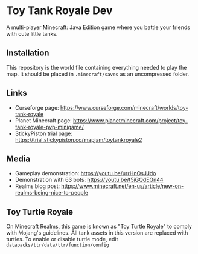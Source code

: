 # Toy Tank Royale Dev
A multi-player Minecraft: Java Edition game where you battle your friends with cute little tanks.

## Installation
This repository is the world file containing everything needed to play the map. It should be placed in `.minecraft/saves` as an uncompressed folder.

## Links
- Curseforge page: https://www.curseforge.com/minecraft/worlds/toy-tank-royale
- Planet Minecraft page: https://www.planetminecraft.com/project/toy-tank-royale-pvp-minigame/
- StickyPiston trial page: https://trial.stickypiston.co/mapjam/toytankroyale2

## Media
- Gameplay demonstration: https://youtu.be/urrHnOsJJdo
- Demonstration with 63 bots: https://youtu.be/t5iGQdEGn44
- Realms blog post: https://www.minecraft.net/en-us/article/new-on-realms-being-nice-to-people

## Toy Turtle Royale
On Minecraft Realms, this game is known as "Toy Turtle Royale" to comply with Mojang's guidelines. All tank assets in this version are replaced with turtles.
To enable or disable turtle mode, edit `datapacks/ttr/data/ttr/function/config`
